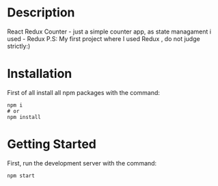 # Description
React Redux Counter - just a simple counter app, as state managament i used - Redux
P.S: My first project where I used Redux , do not judge strictly:)
# Installation
First of all install all npm packages with the command:
```
npm i
# or
npm install
```
# Getting Started
First, run the development server with the command: 
```
npm start
```
